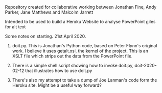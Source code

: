 Repository created for collaborative working between Jonathan Fine, Andy Parker, Jane Matthews and Malcolm Jarrett

Intended to be used to build a Heroku Website to analyse PowerPoint giles for alt text

Some notes on starting. 21st April 2020.

1. doit.py. This is Jonathan's Python code, based on Peter Flynn's original work. I believe it uses getalt.xsl, the kernel of the project. This is an XSLT file which strips out the data from the PowerPoint file.

2. There is a simple shell script showing how to invoke doit.py, doit-2020-02-12 that illustrates how to use doit.py 

3. There's also my attempt to take a dump of Joe Lanman's code form the Heroku site. Might be a useful way forward?


